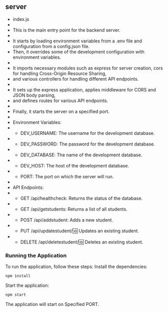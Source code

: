 ## server

- index.js
-
- This is the main entry point for the backend server.
-
- It starts by loading environment variables from a .env file and configuration from a config.json file.
- Then, it overrides some of the development configuration with environment variables.
-
- It imports necessary modules such as express for server creation, cors for handling Cross-Origin Resource Sharing,
- and various controllers for handling different API endpoints.
-
- It sets up the express application, applies middleware for CORS and JSON body parsing,
- and defines routes for various API endpoints.
-
- Finally, it starts the server on a specified port.
-
- Environment Variables:
- - DEV_USERNAME: The username for the development database.
- - DEV_PASSWORD: The password for the development database.
- - DEV_DATABASE: The name of the development database.
- - DEV_HOST: The host of the development database.
- - PORT: The port on which the server will run.
-
- API Endpoints:
- - GET /api/healthcheck: Returns the status of the database.
- - GET /api/getstudents: Returns a list of all students.
- - POST /api/addstudent: Adds a new student.
- - PUT /api/updatestudent/:id: Updates an existing student.
- - DELETE /api/deletestudent/:id: Deletes an existing student.

### Running the Application

To run the application, follow these steps:
Install the dependencies:

```
npm install
```

Start the application:

```
npm start
```

The application will start on Specified PORT.
